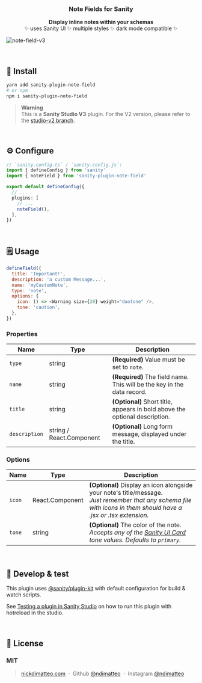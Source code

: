 <h3 align="center">
  Note Fields for Sanity
</h3>
<p align="center">
  <strong>Display inline notes within your schemas</strong><br />
✨ uses Sanity UI ✨ multiple styles ✨ dark mode compatible ✨
</p>

![note-field-v3](https://user-images.githubusercontent.com/737188/219781860-0e43a189-3fce-48e6-8440-f70908deba54.png)

<br />

## 🔌 Install

```sh
yarn add sanity-plugin-note-field
# or npm
npm i sanity-plugin-note-field
```

> **Warning** <br />This is a **Sanity Studio V3** plugin. For the V2 version, please refer to the [studio-v2 branch](https://github.com/ndimatteo/sanity-plugin-note-field/tree/studio-v2).

<br />

## ⚙️ Configure

```ts
// `sanity.config.ts` / `sanity.config.js`:
import { defineConfig } from 'sanity'
import { noteField } from 'sanity-plugin-note-field'

export default defineConfig({
  // ...
  plugins: [
    // ...
    noteField(),
  ],
})
```

<br />

## 🗒️ Usage

```js
defineField({
  title: 'Important!',
  description: 'a custom Message...',
  name: 'myCustomNote',
  type: 'note',
  options: {
    icon: () => <Warning size={20} weight="duotone" />,
    tone: 'caution',
  },
})
```

### Properties
| Name          | Type                      | Description                                                                  |
| --------      | ------------------------- | ---------------------------------------------------------------------------- | 
| `type`        | string                    | **(Required)** Value must be set to `note`.                                  |
| `name`        | string                    | **(Required)** The field name. This will be the key in the data record.      |
| `title`       | string                    | **(Optional)** Short title, appears in bold above the optional description.  |
| `description` | string / React.Component  | **(Optional)** Long form message, displayed under the title.                 |

### Options
| Name          | Type                  | Description                                                                  |
| --------      | --------------------- | ---------------------------------------------------------------------------- | 
| `icon`        | React.Component       | **(Optional)** Display an icon alongside your note's title/message. <br />*Just remember that any schema file with icons in them should have a .jsx or .tsx extension.*                             |
| `tone`        | string                | **(Optional)** The color of the note. <br />*Accepts any of the [Sanity UI Card](https://www.sanity.io/ui/docs/primitive/card#properties) tone values. Defaults to `primary`.*     |

<br />

## 🧪 Develop & test

This plugin uses [@sanity/plugin-kit](https://github.com/sanity-io/plugin-kit)
with default configuration for build & watch scripts.

See [Testing a plugin in Sanity Studio](https://github.com/sanity-io/plugin-kit#testing-a-plugin-in-sanity-studio)
on how to run this plugin with hotreload in the studio.

<br />

## 🤝 License

### MIT

> [nickdimatteo.com](https://nickdimatteo.com) &nbsp;&middot;&nbsp;
> Github [@ndimatteo](https://github.com/ndimatteo) &nbsp;&middot;&nbsp;
> Instagram [@ndimatteo](https://instagram.com/ndimatteo)
